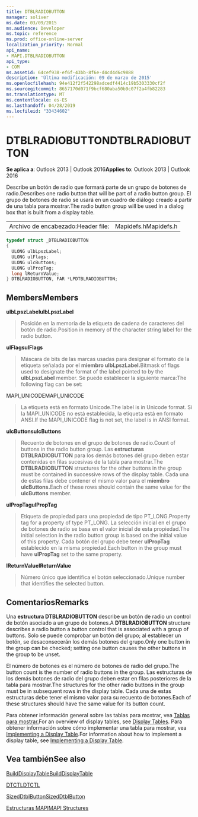 ```yaml
---
title: DTBLRADIOBUTTON
manager: soliver
ms.date: 03/09/2015
ms.audience: Developer
ms.topic: reference
ms.prod: office-online-server
localization_priority: Normal
api_name:
- MAPI.DTBLRADIOBUTTON
api_type:
- COM
ms.assetid: 64cef938-ef6f-43bb-8f6e-d4cd4d6c9888
description: 'Última modificación: 09 de marzo de 2015'
ms.openlocfilehash: 94e412f2f542298adcedf4414c19b5303330cf2f
ms.sourcegitcommit: 8657170d071f9bcf680aba50b9c07f2a4fb82283
ms.translationtype: MT
ms.contentlocale: es-ES
ms.lasthandoff: 04/28/2019
ms.locfileid: "33434602"
---
```

# <a name="dtblradiobutton"></a><span data-ttu-id="08328-103">DTBLRADIOBUTTON</span><span class="sxs-lookup"><span data-stu-id="08328-103">DTBLRADIOBUTTON</span></span>

  
  
<span data-ttu-id="08328-104">**Se aplica a**: Outlook 2013 | Outlook 2016</span><span class="sxs-lookup"><span data-stu-id="08328-104">**Applies to**: Outlook 2013 | Outlook 2016</span></span> 
  
<span data-ttu-id="08328-105">Describe un botón de radio que formará parte de un grupo de botones de radio.</span><span class="sxs-lookup"><span data-stu-id="08328-105">Describes one radio button that will be part of a radio button group.</span></span> <span data-ttu-id="08328-106">El grupo de botones de radio se usará en un cuadro de diálogo creado a partir de una tabla para mostrar.</span><span class="sxs-lookup"><span data-stu-id="08328-106">The radio button group will be used in a dialog box that is built from a display table.</span></span>
  
|||
|:-----|:-----|
|<span data-ttu-id="08328-107">Archivo de encabezado:</span><span class="sxs-lookup"><span data-stu-id="08328-107">Header file:</span></span>  <br/> |<span data-ttu-id="08328-108">Mapidefs.h</span><span class="sxs-lookup"><span data-stu-id="08328-108">Mapidefs.h</span></span>  <br/> |
   
```cpp
typedef struct _DTBLRADIOBUTTON
{
  ULONG ulbLpszLabel;
  ULONG ulFlags;
  ULONG ulcButtons;
  ULONG ulPropTag;
  long lReturnValue;
} DTBLRADIOBUTTON, FAR *LPDTBLRADIOBUTTON;

```

## <a name="members"></a><span data-ttu-id="08328-109">Members</span><span class="sxs-lookup"><span data-stu-id="08328-109">Members</span></span>

 <span data-ttu-id="08328-110">**ulbLpszLabel**</span><span class="sxs-lookup"><span data-stu-id="08328-110">**ulbLpszLabel**</span></span>
  
> <span data-ttu-id="08328-111">Posición en la memoria de la etiqueta de cadena de caracteres del botón de radio.</span><span class="sxs-lookup"><span data-stu-id="08328-111">Position in memory of the character string label for the radio button.</span></span>
    
 <span data-ttu-id="08328-112">**ulFlags**</span><span class="sxs-lookup"><span data-stu-id="08328-112">**ulFlags**</span></span>
  
> <span data-ttu-id="08328-113">Máscara de bits de las marcas usadas para designar el formato de la etiqueta señalada por el **miembro ulbLpszLabel.**</span><span class="sxs-lookup"><span data-stu-id="08328-113">Bitmask of flags used to designate the format of the label pointed to by the **ulbLpszLabel** member.</span></span> <span data-ttu-id="08328-114">Se puede establecer la siguiente marca:</span><span class="sxs-lookup"><span data-stu-id="08328-114">The following flag can be set:</span></span> 
    
<span data-ttu-id="08328-115">MAPI_UNICODE</span><span class="sxs-lookup"><span data-stu-id="08328-115">MAPI_UNICODE</span></span> 
  
> <span data-ttu-id="08328-116">La etiqueta está en formato Unicode.</span><span class="sxs-lookup"><span data-stu-id="08328-116">The label is in Unicode format.</span></span> <span data-ttu-id="08328-117">Si la MAPI_UNICODE no está establecida, la etiqueta está en formato ANSI.</span><span class="sxs-lookup"><span data-stu-id="08328-117">If the MAPI_UNICODE flag is not set, the label is in ANSI format.</span></span>
    
 <span data-ttu-id="08328-118">**ulcButtons**</span><span class="sxs-lookup"><span data-stu-id="08328-118">**ulcButtons**</span></span>
  
> <span data-ttu-id="08328-119">Recuento de botones en el grupo de botones de radio.</span><span class="sxs-lookup"><span data-stu-id="08328-119">Count of buttons in the radio button group.</span></span> <span data-ttu-id="08328-120">Las **estructuras DTBLRADIOBUTTON** para los demás botones del grupo deben estar contenidas en filas sucesivas de la tabla para mostrar.</span><span class="sxs-lookup"><span data-stu-id="08328-120">The **DTBLRADIOBUTTON** structures for the other buttons in the group must be contained in successive rows of the display table.</span></span> <span data-ttu-id="08328-121">Cada una de estas filas debe contener el mismo valor para el **miembro ulcButtons.**</span><span class="sxs-lookup"><span data-stu-id="08328-121">Each of these rows should contain the same value for the **ulcButtons** member.</span></span> 
    
 <span data-ttu-id="08328-122">**ulPropTag**</span><span class="sxs-lookup"><span data-stu-id="08328-122">**ulPropTag**</span></span>
  
> <span data-ttu-id="08328-123">Etiqueta de propiedad para una propiedad de tipo PT_LONG.</span><span class="sxs-lookup"><span data-stu-id="08328-123">Property tag for a property of type PT_LONG.</span></span> <span data-ttu-id="08328-124">La selección inicial en el grupo de botones de radio se basa en el valor inicial de esta propiedad.</span><span class="sxs-lookup"><span data-stu-id="08328-124">The initial selection in the radio button group is based on the initial value of this property.</span></span> <span data-ttu-id="08328-125">Cada botón del grupo debe tener **ulPropTag** establecido en la misma propiedad.</span><span class="sxs-lookup"><span data-stu-id="08328-125">Each button in the group must have **ulPropTag** set to the same property.</span></span> 
    
 <span data-ttu-id="08328-126">**lReturnValue**</span><span class="sxs-lookup"><span data-stu-id="08328-126">**lReturnValue**</span></span>
  
> <span data-ttu-id="08328-127">Número único que identifica el botón seleccionado.</span><span class="sxs-lookup"><span data-stu-id="08328-127">Unique number that identifies the selected button.</span></span>
    
## <a name="remarks"></a><span data-ttu-id="08328-128">Comentarios</span><span class="sxs-lookup"><span data-stu-id="08328-128">Remarks</span></span>

<span data-ttu-id="08328-129">Una **estructura DTBLRADIOBUTTON** describe un botón de radio un control de botón asociado a un grupo de botones.</span><span class="sxs-lookup"><span data-stu-id="08328-129">A **DTBLRADIOBUTTON** structure describes a radio button a button control that is associated with a group of buttons.</span></span> <span data-ttu-id="08328-130">Solo se puede comprobar un botón del grupo; al establecer un botón, se desaconsecerán los demás botones del grupo.</span><span class="sxs-lookup"><span data-stu-id="08328-130">Only one button in the group can be checked; setting one button causes the other buttons in the group to be unset.</span></span> 
  
<span data-ttu-id="08328-131">El número de botones es el número de botones de radio del grupo.</span><span class="sxs-lookup"><span data-stu-id="08328-131">The button count is the number of radio buttons in the group.</span></span> <span data-ttu-id="08328-132">Las estructuras de los demás botones de radio del grupo deben estar en filas posteriores de la tabla para mostrar.</span><span class="sxs-lookup"><span data-stu-id="08328-132">The structures for the other radio buttons in the group must be in subsequent rows in the display table.</span></span> <span data-ttu-id="08328-133">Cada una de estas estructuras debe tener el mismo valor para su recuento de botones.</span><span class="sxs-lookup"><span data-stu-id="08328-133">Each of these structures should have the same value for its button count.</span></span>
  
<span data-ttu-id="08328-134">Para obtener información general sobre las tablas para mostrar, vea [Tablas para mostrar.](display-tables.md)</span><span class="sxs-lookup"><span data-stu-id="08328-134">For an overview of display tables, see [Display Tables](display-tables.md).</span></span> <span data-ttu-id="08328-135">Para obtener información sobre cómo implementar una tabla para mostrar, vea [Implementing a Display Table](display-table-implementation.md).</span><span class="sxs-lookup"><span data-stu-id="08328-135">For information about how to implement a display table, see [Implementing a Display Table](display-table-implementation.md).</span></span>
  
## <a name="see-also"></a><span data-ttu-id="08328-136">Vea también</span><span class="sxs-lookup"><span data-stu-id="08328-136">See also</span></span>



[<span data-ttu-id="08328-137">BuildDisplayTable</span><span class="sxs-lookup"><span data-stu-id="08328-137">BuildDisplayTable</span></span>](builddisplaytable.md)
  
[<span data-ttu-id="08328-138">DTCTL</span><span class="sxs-lookup"><span data-stu-id="08328-138">DTCTL</span></span>](dtctl.md)
  
[<span data-ttu-id="08328-139">SizedDtblButton</span><span class="sxs-lookup"><span data-stu-id="08328-139">SizedDtblButton</span></span>](sizeddtblbutton.md)


[<span data-ttu-id="08328-140">Estructuras MAPI</span><span class="sxs-lookup"><span data-stu-id="08328-140">MAPI Structures</span></span>](mapi-structures.md)

